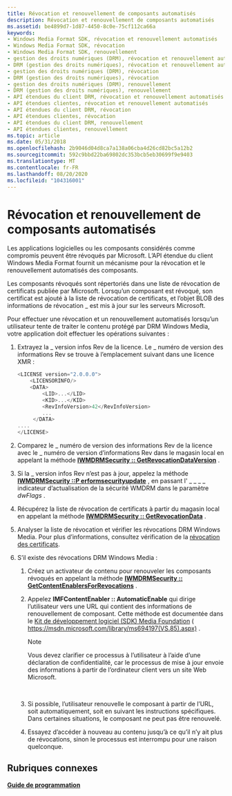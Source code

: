 ```yaml
---
title: Révocation et renouvellement de composants automatisés
description: Révocation et renouvellement de composants automatisés
ms.assetid: be4899d7-1d87-4450-8c0e-75cf112ca66a
keywords:
- Windows Media Format SDK, révocation et renouvellement automatisés
- Windows Media Format SDK, révocation
- Windows Media Format SDK, renouvellement
- gestion des droits numériques (DRM), révocation et renouvellement automatisés
- DRM (gestion des droits numériques), révocation et renouvellement automatisés
- gestion des droits numériques (DRM), révocation
- DRM (gestion des droits numériques), révocation
- gestion des droits numériques (DRM), renouvellement
- DRM (gestion des droits numériques), renouvellement
- API étendues du client DRM, révocation et renouvellement automatisés
- API étendues clientes, révocation et renouvellement automatisés
- API étendues du client DRM, révocation
- API étendues clientes, révocation
- API étendues du client DRM, renouvellement
- API étendues clientes, renouvellement
ms.topic: article
ms.date: 05/31/2018
ms.openlocfilehash: 2b9046d04d8ca7a138a06cba4d26cd82bc5a12b2
ms.sourcegitcommit: 592c9bbd22ba69802dc353bcb5eb30699f9e9403
ms.translationtype: MT
ms.contentlocale: fr-FR
ms.lasthandoff: 08/20/2020
ms.locfileid: "104316001"
---
```

# <a name="automated-component-revocation-and-renewal"></a>Révocation et renouvellement de composants automatisés

Les applications logicielles ou les composants considérés comme compromis peuvent être révoqués par Microsoft. L’API étendue du client Windows Media Format fournit un mécanisme pour la révocation et le renouvellement automatisés des composants.

Les composants révoqués sont répertoriés dans une liste de révocation de certificats publiée par Microsoft. Lorsqu’un composant est révoqué, son certificat est ajouté à la liste de révocation de certificats, et l’objet BLOB des informations de révocation \_ est mis à jour sur les serveurs Microsoft.

Pour effectuer une révocation et un renouvellement automatisés lorsqu’un utilisateur tente de traiter le contenu protégé par DRM Windows Media, votre application doit effectuer les opérations suivantes :

1.  Extrayez la \_ version infos Rev de la licence. Le \_ numéro de version des informations Rev se trouve à l’emplacement suivant dans une licence XMR :
    ```C++
    <LICENSE version="2.0.0.0">
        <LICENSORINFO/>
        <DATA>
            <LID>...</LID>
            <KID>...</KID>
            <RevInfoVersion>42</RevInfoVersion>
            ...
         </DATA>
    ....
    </LICENSE>
    ```

    

2.  Comparez le \_ numéro de version des informations Rev de la licence avec le \_ numéro de version d’informations Rev dans le magasin local en appelant la méthode [**IWMDRMSecurity :: GetRevocationDataVersion**](iwmdrmsecurity-getrevocationdataversion.md) .
3.  Si la \_ version infos Rev n’est pas à jour, appelez la méthode [**IWMDRMSecurity ::P erformsecurityupdate**](iwmdrmsecurity-performsecurityupdate.md) , en passant l' \_ \_ \_ \_ indicateur d’actualisation de la sécurité WMDRM dans le paramètre *dwFlags* .
4.  Récupérez la liste de révocation de certificats à partir du magasin local en appelant la méthode [**IWMDRMSecurity :: GetRevocationData**](iwmdrmsecurity-getrevocationdata.md) .
5.  Analyser la liste de révocation et vérifier les révocations DRM Windows Media. Pour plus d’informations, consultez vérification de la [révocation des certificats](checking-certificate-revocation.md).
6.  S’il existe des révocations DRM Windows Media :
    1.  Créez un activateur de contenu pour renouveler les composants révoqués en appelant la méthode [**IWMDRMSecurity :: GetContentEnablersForRevocations**](iwmdrmsecurity-getcontentenablersforrevocations.md) .
    2.  Appelez **IMFContentEnabler :: AutomaticEnable** qui dirige l’utilisateur vers une URL qui contient des informations de renouvellement de composant. Cette méthode est documentée dans le [Kit de développement logiciel (SDK) Media Foundation](../medfound/microsoft-media-foundation-sdk.md) ( https://msdn.microsoft.com/library/ms694197(VS.85).aspx) .
        > [!Note]  
        > Vous devez clarifier ce processus à l’utilisateur à l’aide d’une déclaration de confidentialité, car le processus de mise à jour envoie des informations à partir de l’ordinateur client vers un site Web Microsoft.

         

    3.  Si possible, l’utilisateur renouvelle le composant à partir de l’URL, soit automatiquement, soit en suivant les instructions spécifiques. Dans certaines situations, le composant ne peut pas être renouvelé.
    4.  Essayez d’accéder à nouveau au contenu jusqu’à ce qu’il n’y ait plus de révocations, sinon le processus est interrompu pour une raison quelconque.

## <a name="related-topics"></a>Rubriques connexes

<dl> <dt>

[**Guide de programmation**](drm-programming-guide.md)
</dt> </dl>

 

 